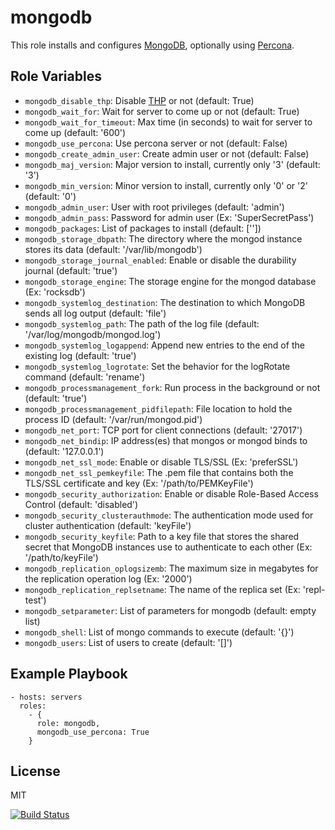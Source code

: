mongodb
=======

This role installs and configures [MongoDB](https://www.mongodb.com/), optionally using [Percona](https://www.percona.com/software/mongo-database/percona-server-for-mongodb).

Role Variables
--------------

- `mongodb_disable_thp`: Disable [THP](https://docs.mongodb.com/manual/tutorial/transparent-huge-pages/) or not (default: True)
- `mongodb_wait_for`: Wait for server to come up or not (default: True)
- `mongodb_wait_for_timeout`: Max time (in seconds) to wait for server to come up (default: '600')
- `mongodb_use_percona`: Use percona server or not (default: False)
- `mongodb_create_admin_user`: Create admin user or not (default: False)
- `mongodb_maj_version`: Major version to install, currently only '3' (default: '3')
- `mongodb_min_version`: Minor version to install, currently only '0' or '2' (default: '0')
- `mongodb_admin_user`: User with root privileges (default: 'admin')
- `mongodb_admin_pass`: Password for admin user (Ex: 'SuperSecretPass')
- `mongodb_packages`: List of packages to install (default: [''])
- `mongodb_storage_dbpath`: The directory where the mongod instance stores its data (default: '/var/lib/mongodb')
- `mongodb_storage_journal_enabled`: Enable or disable the durability journal (default: 'true')
- `mongodb_storage_engine`: The storage engine for the mongod database (Ex: 'rocksdb')
- `mongodb_systemlog_destination`: The destination to which MongoDB sends all log output (default: 'file')
- `mongodb_systemlog_path`: The path of the log file (default: '/var/log/mongodb/mongod.log')
- `mongodb_systemlog_logappend`: Append new entries to the end of the existing log (default: 'true')
- `mongodb_systemlog_logrotate`: Set the behavior for the logRotate command (default: 'rename')
- `mongodb_processmanagement_fork`: Run process in the background or not (default: 'true')
- `mongodb_processmanagement_pidfilepath`: File location to hold the process ID (default: '/var/run/mongod.pid')
- `mongodb_net_port`: TCP port for client connections (default: '27017')
- `mongodb_net_bindip`: IP address(es) that mongos or mongod binds to (default: '127.0.0.1')
- `mongodb_net_ssl_mode`: Enable or disable TLS/SSL (Ex: 'preferSSL')
- `mongodb_net_ssl_pemkeyfile`: The .pem file that contains both the TLS/SSL certificate and key (Ex: '/path/to/PEMKeyFile')
- `mongodb_security_authorization`: Enable or disable Role-Based Access Control (default: 'disabled')
- `mongodb_security_clusterauthmode`: The authentication mode used for cluster authentication (default: 'keyFile')
- `mongodb_security_keyfile`: Path to a key file that stores the shared secret that MongoDB instances use to authenticate to each other (Ex: '/path/to/keyFile')
- `mongodb_replication_oplogsizemb`: The maximum size in megabytes for the replication operation log (Ex: '2000')
- `mongodb_replication_replsetname`: The name of the replica set (Ex: 'repl-test')
- `mongodb_setparameter`: List of parameters for mongodb (default: empty list)
- `mongodb_shell`: List of mongo commands to execute (default: '{}')
- `mongodb_users`: List of users to create (default: '[]')

Example Playbook
----------------

    - hosts: servers
      roles:
        - {
          role: mongodb,
          mongodb_use_percona: True
        }

License
-------

MIT

[![Build Status](https://travis-ci.org/dpujadas/ansible-role-mongodb.svg?branch=master)](https://travis-ci.org/dpujadas/ansible-role-mongodb)
